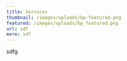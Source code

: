 ```yaml
---
title: Services
thumbnail: /images/uploads/bp-featured.png
featured: /images/uploads/bp_featured.png
url: sdf
more: sdf
---
```

sdfg